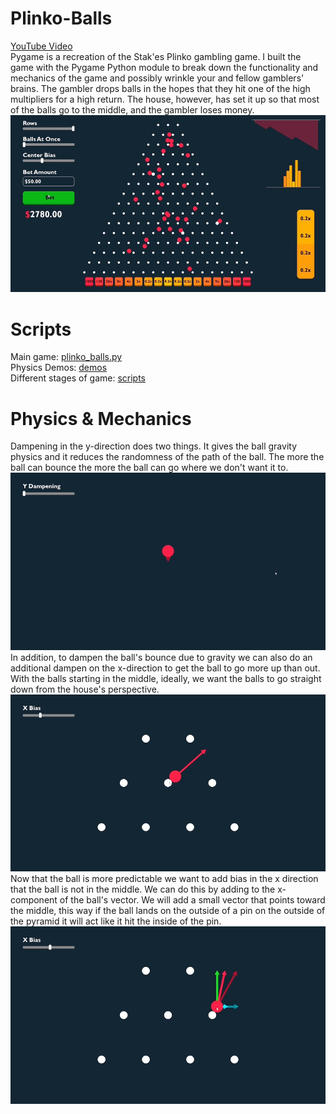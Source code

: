 # Plinko-Balls
[YouTube Video](https://www.youtube.com/watch?v=E59LsTyOdmo) <br>
Pygame is a recreation of the Stak'es Plinko gambling game. I built the game with the Pygame Python module to break down the functionality and mechanics of the game and possibly wrinkle your and fellow gamblers' brains. The gambler drops balls in the hopes that they hit one of the high multipliers for a high return. The house, however, has set it up so that most of the balls go to the middle, and the gambler loses money.
![image](media/full-game.gif)

# Scripts
Main game: [plinko_balls.py](plinko_balls.py)
<br>Physics Demos: [demos](demos/)
<br>Different stages of game: [scripts](main%20scripts/)

# Physics & Mechanics
Dampening in the y-direction does two things. It gives the ball gravity physics and it reduces the randomness of the path of the ball. The more the ball can bounce the more the ball can go where we don't want it to.
<br>![image](media/y-dampening.gif)
<br>In addition, to dampen the ball's bounce due to gravity we can also do an additional dampen on the x-direction to get the ball to go more up than out. With the balls starting in the middle, ideally, we want the balls to go straight down from the house's perspective.
<br>![image](media/x-dampening.gif)
<br>Now that the ball is more predictable we want to add bias in the x direction that the ball is not in the middle. We can do this by adding to the x-component of the ball's vector. We will add a small vector that points toward the middle, this way if the ball lands on the outside of a pin on the outside of the pyramid it will act like it hit the inside of the pin. 
<br>![image](media/x-biasing.gif)
